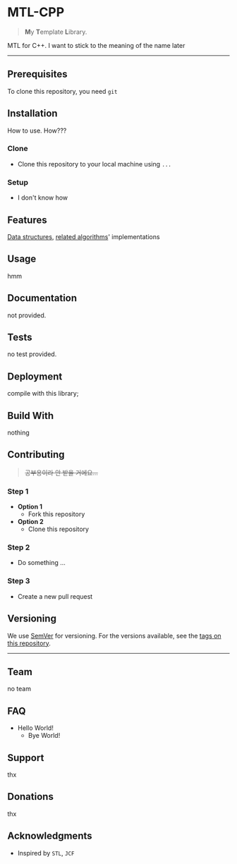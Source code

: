 # MTL-CPP
>  **M**y **T**emplate **L**ibrary.

MTL for C++. I want to stick to the meaning of the name later



***



## Prerequisites

To clone this repository, you need `git`



## Installation

How to use. How???

### Clone

- Clone this repository to your local machine using `...`

### Setup

- I don't know how



## Features

[Data structures](https://en.wikipedia.org/wiki/List_of_data_structures), [related algorithms](https://en.wikipedia.org/wiki/List_of_terms_relating_to_algorithms_and_data_structures)' implementations



## Usage

hmm



## Documentation

not provided.



## Tests

no test provided.



## Deployment

compile with this library;



## Build With

nothing



## Contributing

> ~~공부용이라 안 받을 거에요...~~

### Step 1

- **Option 1**
  - Fork this repository
- **Option 2**
  - Clone this repository

### Step 2

- Do something ...

### Step 3

- Create a new pull request



## Versioning

We use [SemVer](http://semver.org/) for versioning. For the versions available, see the [tags on this repository](https://github.com/your/project/tags).



***



## Team

no team



## FAQ

- Hello World!
  - Bye World!



## Support

thx



## Donations

thx



## Acknowledgments

- Inspired by `STL`, `JCF`